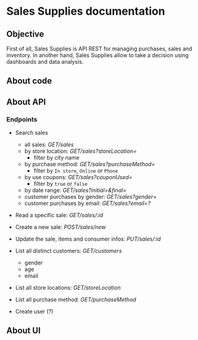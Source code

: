# Sales Supplies documentation

## Objective
First of all, Sales Supplies is API REST for managing purchases, sales and inventory. In another hand, Sales Supplies allow to take a decision using dashboards and data analysis.

## About code

## About API
### Endpoints

- Search sales
    - all sales: *GET/sales*
    - by store location: *GET/sales?storeLocation=<city>*
        - filter by city name
    - by purchase method: *GET/sales?purchaseMethod=<method>*
        - filter by `In store`, `Online` or `Phone`
    - by use coupons: *GET/sales?couponUsed=<boolean>*
        - filter by `true` or `false`
    - by date range: *GET/sales?initial=<date>&final=<date>*
    - customer purchases by gender: *GET/sales?gender=<gender>*
    - customer purchases by email: *GET/sales?email=<email>?*
    
- Read a specific sale: *GET/sales/:id*
    
- Create a new sale: *POST/sales/new*

- Update the sale, items and consumer infos: *PUT/sales/:id*
    
- List all distinct customers: *GET/customers*
    - gender
    - age
    - email

- List all store locations: *GET/storeLocation*
    
- List all purchase method: *GET/purchaseMethod*

- Create user (?)

## About UI

